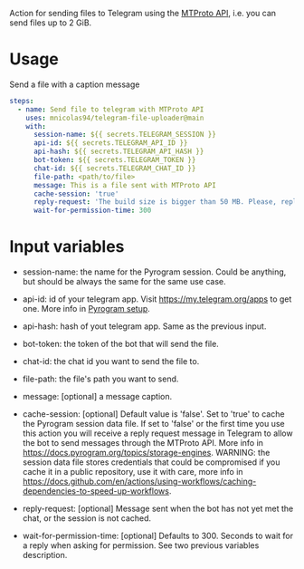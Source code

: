 Action for sending files to Telegram using the [MTProto API](https://docs.pyrogram.org/topics/mtproto-vs-botapi), i.e. you can send files up to 2 GiB.
# Usage
Send a file with a caption message
```yaml
steps:
  - name: Send file to telegram with MTProto API
    uses: mnicolas94/telegram-file-uploader@main
    with:
      session-name: ${{ secrets.TELEGRAM_SESSION }}
      api-id: ${{ secrets.TELEGRAM_API_ID }}
      api-hash: ${{ secrets.TELEGRAM_API_HASH }}
      bot-token: ${{ secrets.TELEGRAM_TOKEN }}
      chat-id: ${{ secrets.TELEGRAM_CHAT_ID }}
      file-path: <path/to/file>
      message: This is a file sent with MTProto API
      cache-session: 'true'
      reply-request: 'The build size is bigger than 50 MB. Please, reply to this message to give me permission to send you the file'
      wait-for-permission-time: 300
```
# Input variables

* session-name: the name for the Pyrogram session. Could be anything, but should be always the same for the same use case.

* api-id: id of your telegram app. Visit https://my.telegram.org/apps to get one. More info in [Pyrogram setup](https://docs.pyrogram.org/start/setup).

* api-hash: hash of yout telegram app. Same as the previous input.

* bot-token: the token of the bot that will send the file.

* chat-id: the chat id you want to send the file to.

* file-path: the file's path you want to send.

* message: [optional] a message caption.

* cache-session: [optional] Default value is 'false'. Set to 'true' to cache the Pyrogram session data file. If set to 'false' or the first time you use this action you will receive a reply request message in Telegram to allow the bot to send messages through the MTProto API. More info in https://docs.pyrogram.org/topics/storage-engines. WARNING: the session data file stores credentials that could be compromised if you cache it in a public repository, use it with care, more info in https://docs.github.com/en/actions/using-workflows/caching-dependencies-to-speed-up-workflows.

* reply-request: [optional] Message sent when the bot has not yet met the chat, or the session is not cached.

* wait-for-permission-time: [optional] Defaults to 300. Seconds to wait for a reply when asking for permission. See two previous variables description.


